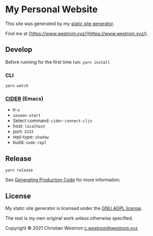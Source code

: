 # My Personal Website
This site was generated by my [static site generator](https://gitlab.com/wildwestrom/cljs-tailwind-static).

Find me at [https://www.westrom.xyz/](https://www.westrom.xyz/).

## Develop

Before running for the first time run:
`yarn install`

### CLI

`yarn watch`

### [CIDER](https://cider.mx/) (Emacs)

- `M-x`
- `sesman-start`
- Select command: `cider-connect-cljs`
- host: `localhost`
- port: `3333`
- repl-type: `shadow`
- build: `node-repl`

## Release

`yarn release`

See [Generating Production Code](https://shadow-cljs.github.io/docs/UsersGuide.html#release) for more information.

## License

My static site generator is licensed under the [GNU AGPL license](https://www.gnu.org/licenses/agpl-3.0.html).

The rest is my own original work unless otherwise specified.

Copyright © 2021 Christian Westrom c.westrom@westrom.xyz
